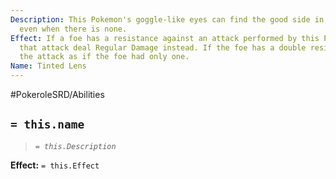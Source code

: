 ```yaml
---
Description: This Pokemon's goggle-like eyes can find the good side in every bad situation,
  even when there is none.
Effect: If a foe has a resistance against an attack performed by this Pokemon, make
  that attack deal Regular Damage instead. If the foe has a double resistance, make
  the attack as if the foe had only one.
Name: Tinted Lens
---
```


#PokeroleSRD/Abilities

## `= this.name`

> *`= this.Description`*

**Effect:** `= this.Effect`